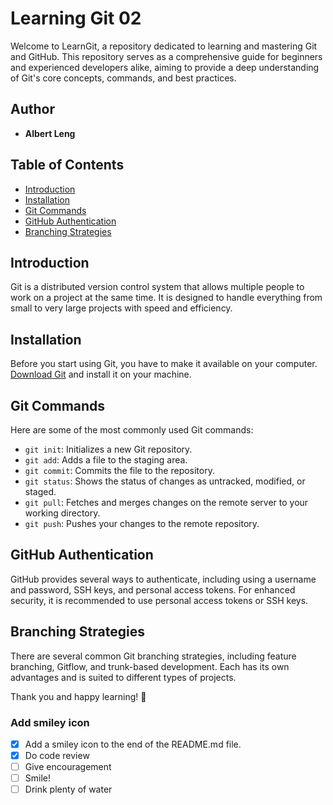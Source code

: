 # Learning Git 02

Welcome to LearnGit, a repository dedicated to learning and mastering Git and
GitHub. This repository serves as a comprehensive guide for beginners and
experienced developers alike, aiming to provide a deep understanding of Git's
core concepts, commands, and best practices.

## Author

- **Albert Leng**

## Table of Contents

- [Introduction](#introduction)
- [Installation](#installation)
- [Git Commands](#git-commands)
- [GitHub Authentication](#github-authentication)
- [Branching Strategies](#branching-strategies)

## Introduction

Git is a distributed version control system that allows multiple people to work
on a project at the same time. It is designed to handle everything from small to
very large projects with speed and efficiency.

## Installation

Before you start using Git, you have to make it available on your
computer. [Download Git](https://git-scm.com/downloads) and install it on your
machine.

## Git Commands

Here are some of the most commonly used Git commands:

- `git init`: Initializes a new Git repository.
- `git add`: Adds a file to the staging area.
- `git commit`: Commits the file to the repository.
- `git status`: Shows the status of changes as untracked, modified, or staged.
- `git pull`: Fetches and merges changes on the remote server to your working
  directory.
- `git push`: Pushes your changes to the remote repository.

## GitHub Authentication

GitHub provides several ways to authenticate, including using a username and
password, SSH keys, and personal access tokens. For enhanced security, it is
recommended to use personal access tokens or SSH keys.

## Branching Strategies

There are several common Git branching strategies, including feature branching,
Gitflow, and trunk-based development. Each has its own advantages and is suited
to different types of projects.



Thank you and happy learning! 🚀
### Add smiley icon
- [x] Add a smiley icon to the end of the README.md file.
- [x] Do code review
- [ ] Give encouragement
- [ ] Smile!
- [ ] Drink plenty of water
